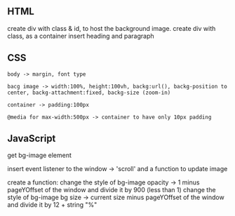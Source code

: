 HTML
-----------
create div with class & id, to host the background image.
create div with class, as a container
	insert heading and paragraph

CSS
-----------
	body -> margin, font type

	bacg image -> width:100%, height:100vh, backg:url(), backg-position to center, backg-attachment:fixed, backg-size (zoom-in)

	container -> padding:100px

	@media for max-width:500px -> container to have only 10px padding


JavaScript
-----------
get bg-image element

insert event listener to the window -> 'scroll' and a function to update image

create a function:
	change the style of bg-image opacity -> 1 minus pageYOffset of the window and divide it by 900 (less than 1)
	change the style of bg-image bg size -> current size minus pageYOffset of the window and divide it by 12 + string "%"